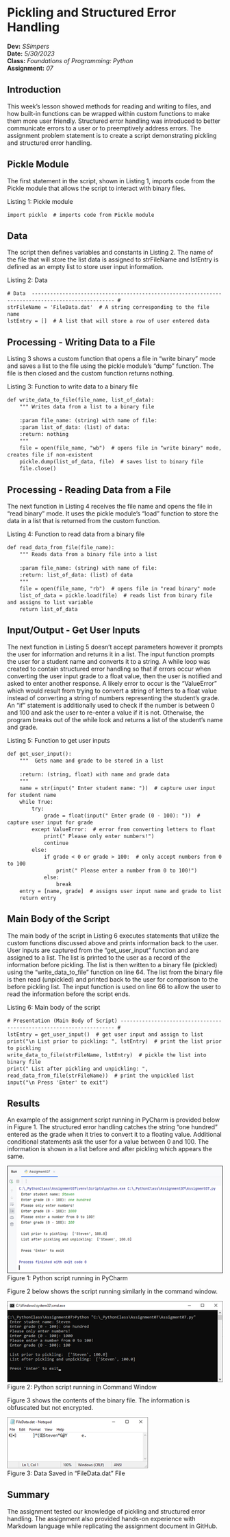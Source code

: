 # Pickling and Structured Error Handling
**Dev:** *SSimpers*  
**Date:** *5/30/2023*  
**Class:** *Foundations of Programming: Python*  
**Assignment:** *07*  

## Introduction
This week’s lesson showed methods for reading and writing to files, and how built-in functions can be wrapped within custom functions to make them more user friendly.  Structured error handling was introduced to better communicate errors to a user or to preemptively address errors.  The assignment problem statement is to create a script demonstrating pickling and structured error handling.

## Pickle Module
The first statement in the script, shown in Listing 1, imports code from the Pickle module that allows the script to interact with binary files.

Listing 1: Pickle module
```
import pickle  # imports code from Pickle module
```

## Data
The script then defines variables and constants in Listing 2.  The name of the file that will store the list data is assigned to strFileName and lstEntry is defined as an empty list to store user input information.

Listing 2: Data
```
# Data  ------------------------------------------------------------------------------------------------- #
strFileName = 'FileData.dat'  # A string corresponding to the file name
lstEntry = []  # A list that will store a row of user entered data
```

## Processing - Writing Data to a File
Listing 3 shows a custom function that opens a file in “write binary” mode and saves a list to the file using the pickle module’s “dump” function.  The file is then closed and the custom function returns nothing.

Listing 3: Function to write data to a binary file
```
def write_data_to_file(file_name, list_of_data):
    """ Writes data from a list to a binary file

    :param file_name: (string) with name of file:
    :param list_of_data: (list) of data:
    :return: nothing
    """
    file = open(file_name, "wb")  # opens file in "write binary" mode, creates file if non-existent
    pickle.dump(list_of_data, file)  # saves list to binary file
    file.close()
```

## Processing - Reading Data from a File
The next function in Listing 4 receives the file name and opens the file in “read binary” mode.  It uses the pickle module’s “load” function to store the data in a list that is returned from the custom function.

Listing 4: Function to read data from a binary file
```
def read_data_from_file(file_name):
    """ Reads data from a binary file into a list

    :param file_name: (string) with name of file:
    :return: list_of_data: (list) of data
    """
    file = open(file_name, "rb")  # opens file in "read binary" mode
    list_of_data = pickle.load(file)  # reads list from binary file and assigns to list variable
    return list_of_data
```

## Input/Output - Get User Inputs
The next function in Listing 5 doesn’t accept parameters however it prompts the user for information and returns it in a list.  The input function prompts the user for a student name and converts it to a string.  A while loop was created to contain structured error handling so that if errors occur when converting the user input grade to a float value, then the user is notified and asked to enter another response.  A likely error to occur is the “ValueError” which would result from trying to convert a string of letters to a float value instead of converting a string of numbers representing the student’s grade.  An “if” statement is additionally used to check if the number is between 0 and 100 and ask the user to re-enter a value if it is not.  Otherwise, the program breaks out of the while look and returns a list of the student’s name and grade.

Listing 5: Function to get user inputs
```
def get_user_input():
    """  Gets name and grade to be stored in a list

    :return: (string, float) with name and grade data
    """
    name = str(input(" Enter student name: "))  # capture user input for student name
    while True:
        try:
            grade = float(input(" Enter grade (0 - 100): "))  # capture user input for grade
        except ValueError:  # error from converting letters to float
            print(" Please only enter numbers!")
            continue
        else:
            if grade < 0 or grade > 100:  # only accept numbers from 0 to 100
                print(" Please enter a number from 0 to 100!")
            else:
                break
    entry = [name, grade]  # assigns user input name and grade to list
    return entry
```

## Main Body of the Script
The main body of the script in Listing 6 executes statements that utilize the custom functions discussed above and prints information back to the user.  User inputs are captured from the “get_user_input” function and are assigned to a list.  The list is printed to the user as a record of the information before pickling.  The list is then written to a binary file (pickled) using the “write_data_to_file” function on line 64.  The list from the binary file is then read (unpickled) and printed back to the user for comparison to the before pickling list.  The input function is used on line 66 to allow the user to read the information before the script ends.

Listing 6: Main body of the script
```
# Presentation (Main Body of Script) -------------------------------------------------------------------- #
lstEntry = get_user_input()  # get user input and assign to list
print("\n List prior to pickling: ", lstEntry)  # print the list prior to pickling
write_data_to_file(strFileName, lstEntry)  # pickle the list into binary file
print(" List after pickling and unpickling: ", read_data_from_file(strFileName))  # print the unpickled list
input("\n Press 'Enter' to exit")
```

## Results
An example of the assignment script running in PyCharm is provided below in Figure 1.  The structured error handling catches the string “one hundred” entered as the grade when it tries to convert it to a floating value.  Additional conditional statements ask the user for a value between 0 and 100.  The information is shown in a list before and after pickling which appears the same.

![Figure 1](https://raw.githubusercontent.com/ssimpers/IntroToProg-Python-Mod07/main/docs/Figure1.png "Figure 1")  
Figure 1: Python script running in PyCharm

Figure 2 below shows the script running similarly in the command window.

![Figure 2](/docs/Figure2.png "Figure 2")  
Figure 2: Python script running in Command Window

Figure 3 shows the contents of the binary file.  The information is obfuscated but not encrypted.

![Figure 3](/docs/Figure3.png "Figure 3")  
Figure 3: Data Saved in “FileData.dat” File

## Summary
The assignment tested our knowledge of pickling and structured error handling.  The assignment also provided hands-on experience with Markdown language while replicating the assignment document in GitHub.
